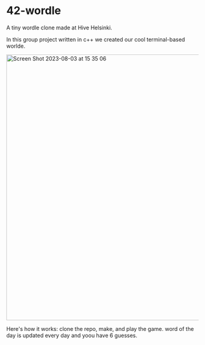 # 42-wordle
A tiny wordle clone made at Hive Helsinki.

In this group project written in c++ we created our cool terminal-based worlde.



<img width="695" alt="Screen Shot 2023-08-03 at 15 35 06" src="https://github.com/azarSarikhani/42-wordle/assets/35448350/30840076-3d1e-4d74-819b-55a4b15db183">




 Here's how it works: clone the repo, make, and play the game. word of the day is updated every day and yoou have 6 guesses.
